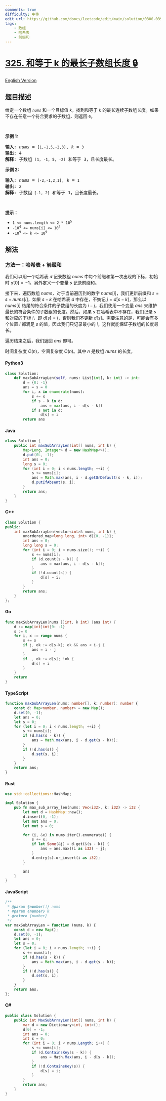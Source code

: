 ```yaml
---
comments: true
difficulty: 中等
edit_url: https://github.com/doocs/leetcode/edit/main/solution/0300-0399/0325.Maximum%20Size%20Subarray%20Sum%20Equals%20k/README.md
tags:
    - 数组
    - 哈希表
    - 前缀和
---
```


<!-- problem:start -->

# [325. 和等于 k 的最长子数组长度 🔒](https://leetcode.cn/problems/maximum-size-subarray-sum-equals-k)

[English Version](/solution/0300-0399/0325.Maximum%20Size%20Subarray%20Sum%20Equals%20k/README_EN.md)

## 题目描述

<!-- description:start -->

<p>给定一个数组 <code><em>nums</em></code> 和一个目标值 <code><em>k</em></code>，找到和等于<em> <code>k</code> </em>的最长连续<span data-keyword="subarray">子数组</span>长度。如果不存在任意一个符合要求的子数组，则返回 <code>0</code>。</p>

<p>&nbsp;</p>

<p><strong>示例 1:</strong></p>

<pre>
<strong>输入: </strong><em>nums</em> = <code>[1,-1,5,-2,3]</code>, <em>k</em> = <code>3</code>
<strong>输出: </strong>4
<strong>解释: </strong>子数组 <code>[1, -1, 5, -2]</code> 和等于 3，且长度最长。
</pre>

<p><strong>示例 2:</strong></p>

<pre>
<strong>输入: </strong><em>nums</em> = <code>[-2,-1,2,1]</code>, <em>k</em> = <code>1</code>
<strong>输出: </strong>2 <strong>
解释: </strong>子数组<code> [-1, 2]</code> 和等于 1，且长度最长。</pre>

<p>&nbsp;</p>

<p><strong>提示：</strong></p>

<ul>
	<li><code>1 &lt;= nums.length &lt;= 2 * 10<sup>5</sup></code></li>
	<li><code>-10<sup>4</sup>&nbsp;&lt;= nums[i] &lt;= 10<sup>4</sup></code></li>
	<li><code>-10<sup>9</sup>&nbsp;&lt;= k &lt;= 10<sup>9</sup></code></li>
</ul>

<!-- description:end -->

## 解法

<!-- solution:start -->

### 方法一：哈希表 + 前缀和

我们可以用一个哈希表 $\textit{d}$ 记录数组 $\textit{nums}$ 中每个前缀和第一次出现的下标，初始时 $\textit{d}[0] = -1$。另外定义一个变量 $\textit{s}$ 记录前缀和。

接下来，遍历数组 $\textit{nums}$，对于当前遍历到的数字 $\textit{nums}[i]$，我们更新前缀和 $\textit{s} = \textit{s} + \textit{nums}[i]$，如果 $\textit{s}-k$ 在哈希表 $\textit{d}$ 中存在，不妨记 $j = \textit{d}[\textit{s} - k]$，那么以 $\textit{nums}[i]$ 结尾的符合条件的子数组的长度为 $i - j$，我们使用一个变量 $\textit{ans}$ 来维护最长的符合条件的子数组的长度。然后，如果 $\textit{s}$ 在哈希表中不存在，我们记录 $\textit{s}$ 和对应的下标 $i$，即 $\textit{d}[\textit{s}] = i$，否则我们不更新 $\textit{d}[\textit{s}]$。需要注意的是，可能会有多个位置 $i$ 都满足 $\textit{s}$ 的值，因此我们只记录最小的 $i$，这样就能保证子数组的长度最长。

遍历结束之后，我们返回 $\textit{ans}$ 即可。

时间复杂度 $O(n)$，空间复杂度 $O(n)$。其中 $n$ 是数组 $\textit{nums}$ 的长度。

<!-- tabs:start -->

#### Python3

```python
class Solution:
    def maxSubArrayLen(self, nums: List[int], k: int) -> int:
        d = {0: -1}
        ans = s = 0
        for i, x in enumerate(nums):
            s += x
            if s - k in d:
                ans = max(ans, i - d[s - k])
            if s not in d:
                d[s] = i
        return ans
```

#### Java

```java
class Solution {
    public int maxSubArrayLen(int[] nums, int k) {
        Map<Long, Integer> d = new HashMap<>();
        d.put(0L, -1);
        int ans = 0;
        long s = 0;
        for (int i = 0; i < nums.length; ++i) {
            s += nums[i];
            ans = Math.max(ans, i - d.getOrDefault(s - k, i));
            d.putIfAbsent(s, i);
        }
        return ans;
    }
}
```

#### C++

```cpp
class Solution {
public:
    int maxSubArrayLen(vector<int>& nums, int k) {
        unordered_map<long long, int> d{{0, -1}};
        int ans = 0;
        long long s = 0;
        for (int i = 0; i < nums.size(); ++i) {
            s += nums[i];
            if (d.count(s - k)) {
                ans = max(ans, i - d[s - k]);
            }
            if (!d.count(s)) {
                d[s] = i;
            }
        }
        return ans;
    }
};
```

#### Go

```go
func maxSubArrayLen(nums []int, k int) (ans int) {
	d := map[int]int{0: -1}
	s := 0
	for i, x := range nums {
		s += x
		if j, ok := d[s-k]; ok && ans < i-j {
			ans = i - j
		}
		if _, ok := d[s]; !ok {
			d[s] = i
		}
	}
	return
}
```

#### TypeScript

```ts
function maxSubArrayLen(nums: number[], k: number): number {
    const d: Map<number, number> = new Map();
    d.set(0, -1);
    let ans = 0;
    let s = 0;
    for (let i = 0; i < nums.length; ++i) {
        s += nums[i];
        if (d.has(s - k)) {
            ans = Math.max(ans, i - d.get(s - k)!);
        }
        if (!d.has(s)) {
            d.set(s, i);
        }
    }
    return ans;
}
```

#### Rust

```rust
use std::collections::HashMap;

impl Solution {
    pub fn max_sub_array_len(nums: Vec<i32>, k: i32) -> i32 {
        let mut d = HashMap::new();
        d.insert(0, -1);
        let mut ans = 0;
        let mut s = 0;

        for (i, &x) in nums.iter().enumerate() {
            s += x;
            if let Some(&j) = d.get(&(s - k)) {
                ans = ans.max((i as i32) - j);
            }
            d.entry(s).or_insert(i as i32);
        }

        ans
    }
}
```

#### JavaScript

```js
/**
 * @param {number[]} nums
 * @param {number} k
 * @return {number}
 */
var maxSubArrayLen = function (nums, k) {
    const d = new Map();
    d.set(0, -1);
    let ans = 0;
    let s = 0;
    for (let i = 0; i < nums.length; ++i) {
        s += nums[i];
        if (d.has(s - k)) {
            ans = Math.max(ans, i - d.get(s - k));
        }
        if (!d.has(s)) {
            d.set(s, i);
        }
    }
    return ans;
};
```

#### C#

```cs
public class Solution {
    public int MaxSubArrayLen(int[] nums, int k) {
        var d = new Dictionary<int, int>();
        d[0] = -1;
        int ans = 0;
        int s = 0;
        for (int i = 0; i < nums.Length; i++) {
            s += nums[i];
            if (d.ContainsKey(s - k)) {
                ans = Math.Max(ans, i - d[s - k]);
            }
            if (!d.ContainsKey(s)) {
                d[s] = i;
            }
        }
        return ans;
    }
}
```

<!-- tabs:end -->

<!-- solution:end -->

<!-- problem:end -->
